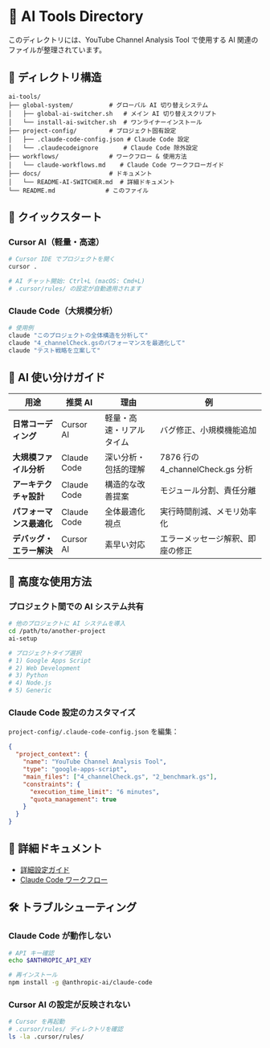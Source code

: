 # 🤖 AI Tools Directory

このディレクトリには、YouTube Channel Analysis Tool で使用する AI 関連のファイルが整理されています。

## 📁 ディレクトリ構造

```
ai-tools/
├── global-system/          # グローバル AI 切り替えシステム
│   ├── global-ai-switcher.sh   # メイン AI 切り替えスクリプト
│   └── install-ai-switcher.sh  # ワンライナーインストール
├── project-config/         # プロジェクト固有設定
│   ├── .claude-code-config.json # Claude Code 設定
│   └── .claudecodeignore       # Claude Code 除外設定
├── workflows/              # ワークフロー & 使用方法
│   └── claude-workflows.md    # Claude Code ワークフローガイド
├── docs/                   # ドキュメント
│   └── README-AI-SWITCHER.md  # 詳細ドキュメント
└── README.md              # このファイル
```

## 🚀 クイックスタート

### Cursor AI（軽量・高速）

```bash
# Cursor IDE でプロジェクトを開く
cursor .

# AI チャット開始: Ctrl+L (macOS: Cmd+L)
# .cursor/rules/ の設定が自動適用されます
```

### Claude Code（大規模分析）

```bash
# 使用例
claude "このプロジェクトの全体構造を分析して"
claude "4_channelCheck.gsのパフォーマンスを最適化して"
claude "テスト戦略を立案して"
```

## 🎯 AI 使い分けガイド

| 用途                     | 推奨 AI     | 理由                     | 例                               |
| ------------------------ | ----------- | ------------------------ | -------------------------------- |
| **日常コーディング**     | Cursor AI   | 軽量・高速・リアルタイム | バグ修正、小規模機能追加         |
| **大規模ファイル分析**   | Claude Code | 深い分析・包括的理解     | 7876 行の 4_channelCheck.gs 分析 |
| **アーキテクチャ設計**   | Claude Code | 構造的な改善提案         | モジュール分割、責任分離         |
| **パフォーマンス最適化** | Claude Code | 全体最適化視点           | 実行時間削減、メモリ効率化       |
| **デバッグ・エラー解決** | Cursor AI   | 素早い対応               | エラーメッセージ解釈、即座の修正 |

## 🔧 高度な使用方法

### プロジェクト間での AI システム共有

```bash
# 他のプロジェクトに AI システムを導入
cd /path/to/another-project
ai-setup

# プロジェクトタイプ選択
# 1) Google Apps Script
# 2) Web Development
# 3) Python
# 4) Node.js
# 5) Generic
```

### Claude Code 設定のカスタマイズ

`project-config/.claude-code-config.json` を編集：

```json
{
  "project_context": {
    "name": "YouTube Channel Analysis Tool",
    "type": "google-apps-script",
    "main_files": ["4_channelCheck.gs", "2_benchmark.gs"],
    "constraints": {
      "execution_time_limit": "6 minutes",
      "quota_management": true
    }
  }
}
```

## 📖 詳細ドキュメント

- [詳細設定ガイド](docs/README-AI-SWITCHER.md)
- [Claude Code ワークフロー](workflows/claude-workflows.md)

## 🛠 トラブルシューティング

### Claude Code が動作しない

```bash
# API キー確認
echo $ANTHROPIC_API_KEY

# 再インストール
npm install -g @anthropic-ai/claude-code
```

### Cursor AI の設定が反映されない

```bash
# Cursor を再起動
# .cursor/rules/ ディレクトリを確認
ls -la .cursor/rules/
```
